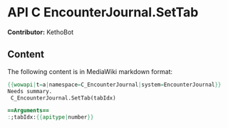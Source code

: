 # API C EncounterJournal.SetTab

**Contributor:** KethoBot

## Content

The following content is in MediaWiki markdown format:

```mediawiki
{{wowapi|t=a|namespace=C_EncounterJournal|system=EncounterJournal}}
Needs summary.
 C_EncounterJournal.SetTab(tabIdx)

==Arguments==
:;tabIdx:{{apitype|number}}
```